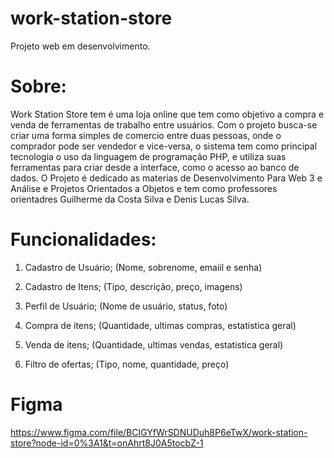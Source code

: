 # work-station-store
Projeto web em desenvolvimento.

# Sobre:
Work Station Store tem é uma loja online que tem como objetivo a compra e venda de ferramentas de trabalho entre usuários. Com o projeto busca-se criar uma forma simples de comercio entre duas pessoas, onde o comprador pode ser vendedor e vice-versa, o sistema tem como principal tecnologia o uso da linguagem de programação PHP, e utiliza suas ferramentas para criar desde a interface, como o acesso ao banco de dados. O Projeto é dedicado as materias de Desenvolvimento Para Web 3 e Análise e Projetos Orientados a Objetos e tem como professores orientadres Guilherme da Costa Silva e Denis Lucas Silva.

# Funcionalidades:
001. Cadastro de Usuário;
    (Nome, sobrenome, emaiil e senha)

002. Cadastro de Itens;
    (Tipo, descrição, preço, imagens)

003. Perfil de Usuário;
    (Nome de usuário, status, foto)

004. Compra de itens;
    (Quantidade, ultimas compras, estatistica geral)

005. Venda de itens;
    (Quantidade, ultimas vendas, estatistica geral)

006. Filtro de ofertas;
    (Tipo, nome, quantidade, preço)

# Figma
https://www.figma.com/file/BCIGYfWrSDNUDuh8P6eTwX/work-station-store?node-id=0%3A1&t=onAhrt8J0A5tocbZ-1
